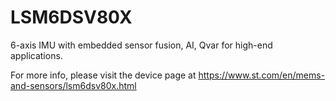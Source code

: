# LSM6DSV80X

6-axis IMU with embedded sensor fusion, AI, Qvar for high-end applications. 

For more info, please visit the device page at https://www.st.com/en/mems-and-sensors/lsm6dsv80x.html